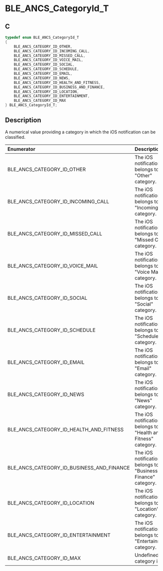# BLE_ANCS_CategoryId_T

## C

```c
typedef enum BLE_ANCS_CategoryId_T
{
    BLE_ANCS_CATEGORY_ID_OTHER,
    BLE_ANCS_CATEGORY_ID_INCOMING_CALL,
    BLE_ANCS_CATEGORY_ID_MISSED_CALL,
    BLE_ANCS_CATEGORY_ID_VOICE_MAIL,
    BLE_ANCS_CATEGORY_ID_SOCIAL,
    BLE_ANCS_CATEGORY_ID_SCHEDULE,
    BLE_ANCS_CATEGORY_ID_EMAIL,
    BLE_ANCS_CATEGORY_ID_NEWS,
    BLE_ANCS_CATEGORY_ID_HEALTH_AND_FITNESS,
    BLE_ANCS_CATEGORY_ID_BUSINESS_AND_FINANCE,
    BLE_ANCS_CATEGORY_ID_LOCATION,
    BLE_ANCS_CATEGORY_ID_ENTERTAINMENT,
    BLE_ANCS_CATEGORY_ID_MAX
} BLE_ANCS_CategoryId_T;
```

## Description

A numerical value providing a category in which the iOS notification can be classified.


|Enumerator|Description|
|:---|:---|
|BLE_ANCS_CATEGORY_ID_OTHER|The iOS notification belongs to the "Other" category.|
|BLE_ANCS_CATEGORY_ID_INCOMING_CALL|The iOS notification belongs to the "Incoming Call" category.|
|BLE_ANCS_CATEGORY_ID_MISSED_CALL|The iOS notification belongs to the "Missed Call" category.|
|BLE_ANCS_CATEGORY_ID_VOICE_MAIL|The iOS notification belongs to the "Voice Mail" category.|
|BLE_ANCS_CATEGORY_ID_SOCIAL|The iOS notification belongs to the "Social" category.|
|BLE_ANCS_CATEGORY_ID_SCHEDULE|The iOS notification belongs to the "Schedule" category.|
|BLE_ANCS_CATEGORY_ID_EMAIL|The iOS notification belongs to the "Email" category.|
|BLE_ANCS_CATEGORY_ID_NEWS|The iOS notification belongs to the "News" category.|
|BLE_ANCS_CATEGORY_ID_HEALTH_AND_FITNESS|The iOS notification belongs to the "Health and Fitness" category.|
|BLE_ANCS_CATEGORY_ID_BUSINESS_AND_FINANCE|The iOS notification belongs to the "Business and Finance" category.|
|BLE_ANCS_CATEGORY_ID_LOCATION|The iOS notification belongs to the "Location" category.|
|BLE_ANCS_CATEGORY_ID_ENTERTAINMENT|The iOS notification belongs to the "Entertainment" category.|
|BLE_ANCS_CATEGORY_ID_MAX|Undefined category id.|
